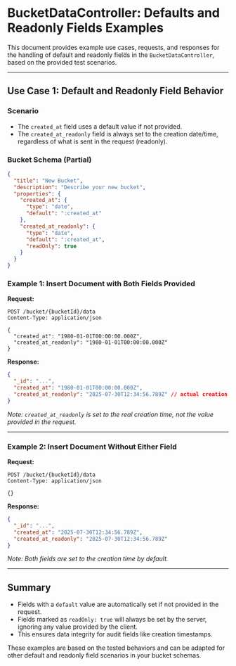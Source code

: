 # BucketDataController: Defaults and Readonly Fields Examples

This document provides example use cases, requests, and responses for the handling of default and readonly fields in the `BucketDataController`, based on the provided test scenarios.

---

## Use Case 1: Default and Readonly Field Behavior

### Scenario

- The `created_at` field uses a default value if not provided.
- The `created_at_readonly` field is always set to the creation date/time, regardless of what is sent in the request (readonly).

### Bucket Schema (Partial)

```json
{
  "title": "New Bucket",
  "description": "Describe your new bucket",
  "properties": {
    "created_at": {
      "type": "date",
      "default": ":created_at"
    },
    "created_at_readonly": {
      "type": "date",
      "default": ":created_at",
      "readOnly": true
    }
  }
}
```

### Example 1: Insert Document with Both Fields Provided

**Request:**

```http
POST /bucket/{bucketId}/data
Content-Type: application/json

{
  "created_at": "1980-01-01T00:00:00.000Z",
  "created_at_readonly": "1980-01-01T00:00:00.000Z"
}
```

**Response:**

```json
{
  "_id": "...",
  "created_at": "1980-01-01T00:00:00.000Z",
  "created_at_readonly": "2025-07-30T12:34:56.789Z" // actual creation time
}
```

_Note: `created_at_readonly` is set to the real creation time, not the value provided in the request._

---

### Example 2: Insert Document Without Either Field

**Request:**

```http
POST /bucket/{bucketId}/data
Content-Type: application/json

{}
```

**Response:**

```json
{
  "_id": "...",
  "created_at": "2025-07-30T12:34:56.789Z",
  "created_at_readonly": "2025-07-30T12:34:56.789Z"
}
```

_Note: Both fields are set to the creation time by default._

---

## Summary

- Fields with a `default` value are automatically set if not provided in the request.
- Fields marked as `readOnly: true` will always be set by the server, ignoring any value provided by the client.
- This ensures data integrity for audit fields like creation timestamps.

These examples are based on the tested behaviors and can be adapted for other default and readonly field scenarios in your bucket schemas.
